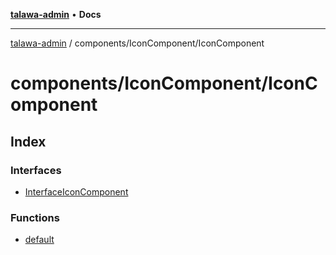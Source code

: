 [**talawa-admin**](../../../README.md) • **Docs**

***

[talawa-admin](../../../modules.md) / components/IconComponent/IconComponent

# components/IconComponent/IconComponent

## Index

### Interfaces

- [InterfaceIconComponent](interfaces/InterfaceIconComponent.md)

### Functions

- [default](functions/default.md)
